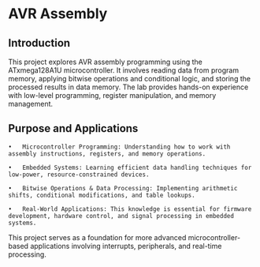 # AVR Assembly 

## Introduction

This project explores AVR assembly programming using the ATxmega128A1U microcontroller. It involves reading data from program memory, applying bitwise operations and conditional logic, and storing the processed results in data memory. The lab provides hands-on experience with low-level programming, register manipulation, and memory management.

## Purpose and Applications
	•	Microcontroller Programming: Understanding how to work with assembly instructions, registers, and memory operations.

	•	Embedded Systems: Learning efficient data handling techniques for low-power, resource-constrained devices.

	•	Bitwise Operations & Data Processing: Implementing arithmetic shifts, conditional modifications, and table lookups.

	•	Real-World Applications: This knowledge is essential for firmware development, hardware control, and signal processing in embedded systems.

This project serves as a foundation for more advanced microcontroller-based applications involving interrupts, peripherals, and real-time processing.
